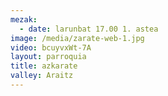 ```yaml
---
mezak:
  - date: larunbat 17.00 1. astea
image: /media/zarate-web-1.jpg
video: bcuyvxWt-7A
layout: parroquia
title: azkarate
valley: Araitz
---
```

